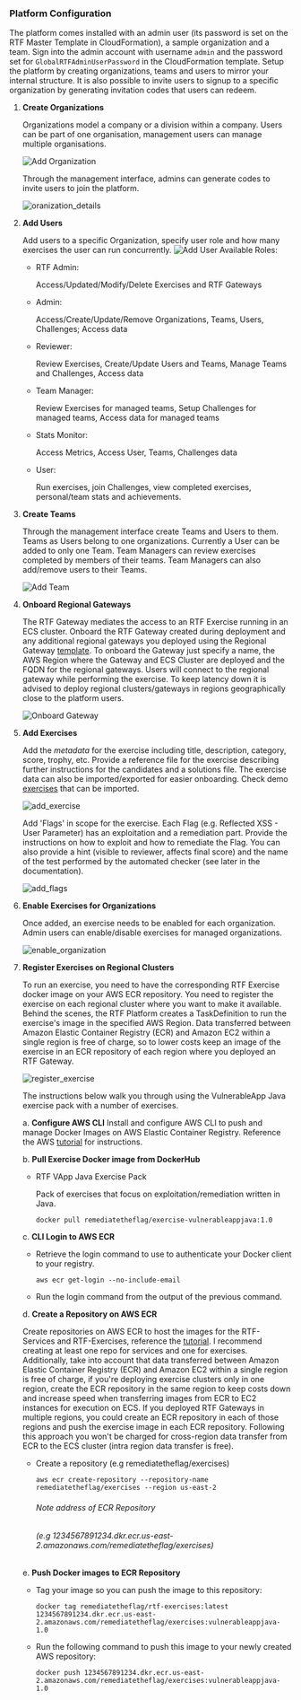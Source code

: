### Platform Configuration ###

The platform comes installed with an admin user (its password is set on the RTF Master Template in CloudFormation), a sample organization and a team. Sign into the admin account with username `admin` and the password set for `GlobalRTFAdminUserPassword` in the CloudFormation template. Setup the platform by creating organizations, teams and users to mirror your internal structure. It is also possible to invite users to signup to a specific organization by generating invitation codes that users can redeem.



1. **Create Organizations**

    Organizations model a company or a division within a company. Users can be part of one organisation, management users can manage multiple organisations.

    ![Add Organization](img/add_organization.png)

    

    Through the management interface, admins can generate codes to invite users to join the platform.

    ![oranization_details](img/organization_details.png)

    

2. **Add Users**

   Add users to a specific Organization, specify user role and how many exercises the user can run concurrently.
   ![Add User](img/add_user.png)
   Available Roles:

    - RTF Admin: 
      
      Access/Updated/Modify/Delete Exercises and RTF Gateways
    - Admin:
      
      Access/Create/Update/Remove Organizations, Teams, Users, Challenges; Access data 
    - Reviewer:
      
      Review Exercises, Create/Update Users and Teams, Manage Teams and Challenges, Access data 
    - Team Manager:
      
      Review Exercises for managed teams, Setup Challenges for managed teams, Access data for managed teams
    - Stats Monitor:
      
      Access Metrics, Access User, Teams, Challenges data
    - User:
      
      Run exercises, join Challenges, view completed exercises, personal/team stats and achievements.

3. **Create Teams**

    Through the management interface create Teams and Users to them. Teams as Users belong to one organizations. Currently a User can be added to only one Team. Team Managers can review exercises completed by members of their teams. Team Managers can also add/remove users to their Teams.

    ![Add Team](img/add_team.png)   

    

4. **Onboard Regional Gateways**

    The RTF Gateway mediates the access to an RTF Exercise running in an ECS cluster. Onboard the RTF Gateway created during deployment and any additional regional gateways you deployed using the Regional Gateway [template](https://s3-eu-west-1.amazonaws.com/rtf-public-templates/rtf-template-regional-gateway.yaml). To onboard the Gateway just specify a name, the AWS Region where the Gateway and ECS Cluster are deployed and the FQDN for the regional gateways. Users will connect to the regional gateway while performing the exercise. To keep latency down it is advised to deploy regional clusters/gateways in regions geographically close to the platform users.

    ![Onboard Gateway](img/onboard_gateway.png)

5. **Add Exercises**

    Add the *metadata* for the exercise including title, description, category, score, trophy, etc. Provide a reference file for the exercise describing further instructions for the candidates and a solutions file. The exercise data can also be imported/exported for easier onboarding. Check demo [exercises](https://github.com/sk4ddy/remediatetheflag/tree/master/RTF-ExerciseMetadata) that can be imported.

    ![add_exercise](img/add_exercise.png)

    

    Add 'Flags' in scope for the exercise. Each Flag (e.g. Reflected XSS - User Parameter) has an exploitation and a remediation part. Provide the instructions on how to exploit and how to remediate the Flag. You can also provide a hint (visible to reviewer, affects final score) and the name of the test performed by the automated checker (see later in the documentation).

    ![add_flags](img/add_flags.png)

    

6. **Enable Exercises for Organizations**

    Once added, an exercise needs to be enabled for each organization. Admin users can enable/disable exercises for managed organizations.

    ![enable_organization](img/enable_organization.png)

    

7. **Register Exercises on Regional Clusters**

    To run an exercise, you need to have the corresponding RTF Exercise docker image on your AWS ECR repository. You need to register the exercise on each regional cluster where you want to make it available. Behind the scenes, the RTF Platform creates a TaskDefinition  to run the exercise's image in the specified AWS Region. Data transferred between Amazon Elastic Container Registry (ECR) and Amazon EC2 within a single region is free of charge, so to lower costs keep an image of the exercise in an ECR repository of each region where you deployed an RTF Gateway.

    

    ![register_exercise](img/register_exercise.png)

    The instructions below walk you through using the VulnerableApp Java exercise pack with a number of exercises.

    a. **Configure AWS CLI**
        Install and configure AWS CLI to push and manage Docker Images on AWS Elastic Container Registry. Reference the AWS [tutorial](https://docs.aws.amazon.com/cli/latest/userguide/cli-chap-getting-started.html) for instructions.

    b. **Pull Exercise Docker image from DockerHub**

    - RTF VApp Java Exercise Pack

      Pack of exercises that focus on exploitation/remediation written in Java.

      ```
      docker pull remediatetheflag/exercise-vulnerableappjava:1.0
      ```

    c. **CLI Login to AWS ECR**

    - Retrieve the login command to use to authenticate your Docker client to your registry.

      ```
      aws ecr get-login --no-include-email
      ```

    - Run the login command from the output of the previous command.

    d. **Create a Repository on AWS ECR**

    Create repositories on AWS ECR to host the images for the RTF-Services and RTF-Exercises, reference the [tutorial](https://docs.aws.amazon.com/AmazonECR/latest/userguide/ECR_GetStarted.html). I recommend creating at least one repo for services and one for exercises. Additionally, take into account that data transferred between Amazon Elastic Container Registry (ECR) and Amazon EC2 within a single region is free of charge, if you're deploying exercise clusters only in one region, create the ECR repository in the same region to keep costs down and increase speed when transferring images from ECR to EC2 instances for execution on ECS.
    If you deployed RTF Gateways in multiple regions, you could create an ECR repository in each of those regions and push the exercise image in each ECR repository. Following this approach you won't be charged for cross-region data transfer from ECR to the ECS cluster (intra region data transfer is free).

    - Create a repository (e.g remediatetheflag/exercises)
      ```
      aws ecr create-repository --repository-name remediatetheflag/exercises --region us-east-2
      ```
      ###### Note address of ECR Repository 

      ###### (e.g 1234567891234.dkr.ecr.us-east-2.amazonaws.com/remediatetheflag/exercises)

    e. **Push Docker images to ECR Repository**

    - Tag your image so you can push the image to this repository:

      ```
      docker tag remediatetheflag/rtf-exercises:latest 1234567891234.dkr.ecr.us-east-2.amazonaws.com/remediatetheflag/exercises:vulnerableappjava-1.0
      ```

    - Run the following command to push this image to your newly created AWS repository:

      ```
      docker push 1234567891234.dkr.ecr.us-east-2.amazonaws.com/remediatetheflag/exercises:vulnerableappjava-1.0
      ```



